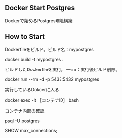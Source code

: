 ## Docker Start Postgres

Dockerで始めるPostgres環境構築

## How to Start

Dockerfileをビルド。ビルド名：mypostgres

docker build -t mypostgres .

ビルドしたDockerfileを実行。 —rm：実行後ビルド削除。

docker run --rm  -d -p 5432:5432 mypostgres

実行しているDokcerに入る

docker exec -it ［コンテナID］ bash

コンテナ内部の確認

psql -U postgres

SHOW max_connections;